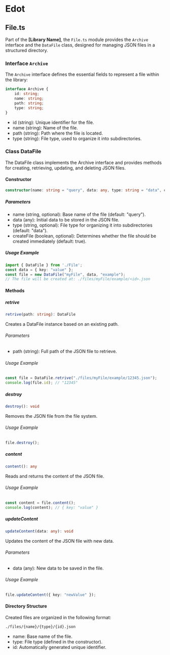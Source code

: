 # Edot







## File.ts

Part of the **[Library Name]**, the `File.ts` module provides the `Archive` interface and the `DataFile` class, designed for managing JSON files in a structured directory.

### Interface `Archive`

The `Archive` interface defines the essential fields to represent a file within the library:

```typescript
interface Archive {
    id: string;
    name: string;
    path: string;
    type: string;
}
```
- id (string): Unique identifier for the file.
- name (string): Name of the file.
- path (string): Path where the file is located.
- type (string): File type, used to organize it into subdirectories.

### Class DataFile
The DataFile class implements the Archive interface and provides methods for creating, retrieving, updating, and deleting JSON files.

#### Constructor
```typescript
constructor(name: string = "query", data: any, type: string = "data", createFile: boolean = true)
```
##### Parameters
- name (string, optional): Base name of the file (default: "query").
- data (any): Initial data to be stored in the JSON file.
- type (string, optional): File type for organizing it into subdirectories (default: "data").
- createFile (boolean, optional): Determines whether the file should be created immediately (default: true).
##### Usage Example
```typescript
import { DataFile } from './File';
const data = { key: "value" };
const file = new DataFile("myFile", data, "example");
// The file will be created at: ./files/myFile/example/<id>.json
```
#### Methods

##### retrive
```typescript
retrive(path: string): DataFile
```
Creates a DataFile instance based on an existing path.
###### Parameters
- path (string): Full path of the JSON file to retrieve.
###### Usage Example
```typescript
const file = DataFile.retrive("./files/myFile/example/12345.json");
console.log(file.id); // "12345"
```
##### destroy
```typescript
destroy(): void
```
Removes the JSON file from the file system.
###### Usage Example
```typescript
file.destroy();
```
##### content
```typescript
content(): any
```
Reads and returns the content of the JSON file.
###### Usage Example
```typescript
const content = file.content();
console.log(content); // { key: "value" }
```

##### updateContent
```typescript
updateContent(data: any): void
```
Updates the content of the JSON file with new data.
###### Parameters
- data (any): New data to be saved in the file.
###### Usage Example
```typescript
file.updateContent({ key: "newValue" });
```

#### Directory Structure
Created files are organized in the following format:
```bash
./files/{name}/{type}/{id}.json
```
- name: Base name of the file.
- type: File type (defined in the constructor).
- id: Automatically generated unique identifier.